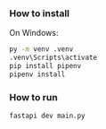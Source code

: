 ### How to install

On Windows:
```sh
py -m venv .venv
.venv\Scripts\activate
pip install pipenv
pipenv install 
```

### How to run

```sh
fastapi dev main.py
```
